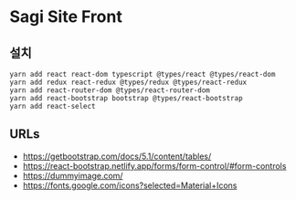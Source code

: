 
# Sagi Site Front

## 설치
```
yarn add react react-dom typescript @types/react @types/react-dom
yarn add redux react-redux @types/redux @types/react-redux
yarn add react-router-dom @types/react-router-dom
yarn add react-bootstrap bootstrap @types/react-bootstrap 
yarn add react-select 
```

## URLs
* https://getbootstrap.com/docs/5.1/content/tables/
* https://react-bootstrap.netlify.app/forms/form-control/#form-controls
* https://dummyimage.com/
* https://fonts.google.com/icons?selected=Material+Icons